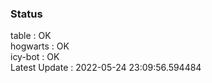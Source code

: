 ### Status


table : OK  
hogwarts : OK  
icy-bot : OK  
Latest Update : 2022-05-24 23:09:56.594484
